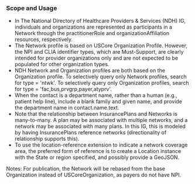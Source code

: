 ### Scope and Usage
- In The National Directory of Healthcare Providers & Services (NDH) IG,  individuals and organizations are represented as participants in a Network through the practitionerRole and organizationAffiliation resources, respectively.
- The Network profile is based on USCore Organization Profile. However, the NPI and CLIA identifier types, which are Must-Support, are clearly intended for provider organizations only and are not expected to be populated for other organization types.
- NDH Network and Organization profiles are both based on the Organization profile. To selectively query only Network profiles, search for type = 'ntwk'. To selectively query only Organization profiles, search for type = 'fac,bus,prvgrp,payer,atyprv'.
- When the contact is a department name, rather than a human (e.g., patient help line), include a blank family and given name, and provide the department name in contact.name.text.
- Note that the relationship between InsurancePlans and Networks is many-to-many. A plan may be associated with multiple networks, and a network may be associated with many plans. In this IG, this is modeled by having InsurancePlans reference networks (directionality of relationship supports this).
- To use the location-reference extension to indicate a network coverage area, the preferred form of reference is to create a Location instance with the State or region specified, and possibly provide a GeoJSON.  

Notes: For publication, the Network will be rebased from the base Organization instead of USCoreOrganization, as payers do not have NPI. 


